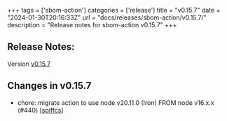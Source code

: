 +++
tags = ['sbom-action']
categories = ['release']
title = "v0.15.7"
date = "2024-01-30T20:16:33Z"
url = "docs/releases/sbom-action/v0.15.7/"
description = "Release notes for sbom-action v0.15.7"
+++

## Release Notes:
Version [v0.15.7](https://github.com/anchore/sbom-action/releases/tag/v0.15.7)

## Changes in v0.15.7

- chore: migrate action to use node v20.11.0 (Iron) FROM node v16.x.x (#440) [[spiffcs](https://github.com/spiffcs)]
